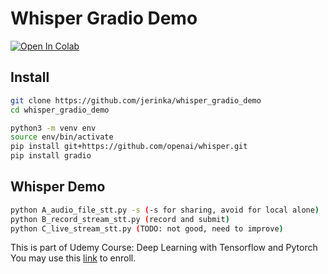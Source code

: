 # Whisper Gradio Demo

[![Open In Colab](https://colab.research.google.com/assets/colab-badge.svg)](https://colab.research.google.com/drive/1DqmqokgSWt87hQ8QY33TccO_IRfQkBZb?usp=sharing)

## Install

```bash
git clone https://github.com/jerinka/whisper_gradio_demo
cd whisper_gradio_demo

python3 -m venv env
source env/bin/activate
pip install git+https://github.com/openai/whisper.git 
pip install gradio
```

## Whisper Demo

```bash
python A_audio_file_stt.py -s (-s for sharing, avoid for local alone)
python B_record_stream_stt.py (record and submit)
python C_live_stream_stt.py (TODO: not good, need to improve)
```

This is part of Udemy Course: Deep Learning with Tensorflow and Pytorch\
You may use this [link](https://www.udemy.com/course/gitlab-cicd-essentials-for-industry-comprehensive-tutorial/?referralCode=78BD52230019795171CF) to enroll.
